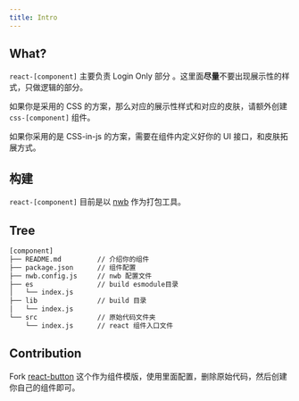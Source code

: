 ```yaml
---
title: Intro
---
```


## What?

`react-[component]` 主要负责 Login Only 部分 。这里面**尽量**不要出现展示性的样式，只做逻辑的部分。

如果你是采用的 CSS 的方案，那么对应的展示性样式和对应的皮肤，请额外创建 `css-[component]` 组件。

如果你采用的是 CSS-in-js 的方案，需要在组件内定义好你的 UI 接口，和皮肤拓展方式。

## 构建

`react-[component]`  目前是以 [nwb](https://github.com/insin/nwb/blob/master/docs/guides/ReactComponents.md#developing-react-components-and-libraries-with-nwb) 作为打包工具。

## Tree

```bash
[component]
├── README.md         // 介绍你的组件
├── package.json      // 组件配置
├── nwb.config.js     // nwb 配置文件
├── es                // build esmodule目录
│   └── index.js
├── lib               // build 目录
│   └── index.js
└── src               // 原始代码文件夹
    └── index.js      // react 组件入口文件
```

## Contribution

Fork [react-button](https://github.com/nu-system/react-button) 这个作为组件模版，使用里面配置，删除原始代码，然后创建你自己的组件即可。
